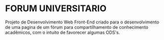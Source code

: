 # FORUM UNIVERSITARIO 
Projeto de Desenvolvimento Web Front-End criado para o desenvolvimento de uma pagina de um fórum para compartilhamento de conhecimento acadêmicos, com o intuito de favorecer algumas ODS's. 
